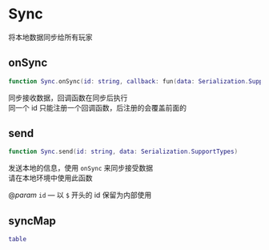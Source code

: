 # Sync

 将本地数据同步给所有玩家

## onSync

```lua
function Sync.onSync(id: string, callback: fun(data: Serialization.SupportTypes, source: Player))
```

 同步接收数据，回调函数在同步后执行  
 同一个 id 只能注册一个回调函数，后注册的会覆盖前面的
## send

```lua
function Sync.send(id: string, data: Serialization.SupportTypes)
```

 发送本地的信息，使用 `onSync` 来同步接受数据  
 请在本地环境中使用此函数

@*param* `id` — 以 `$` 开头的 id 保留为内部使用
## syncMap

```lua
table
```


